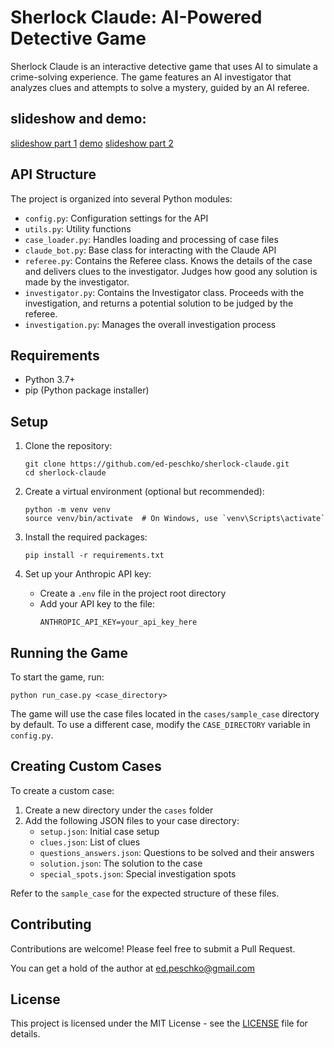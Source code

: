 # Sherlock Claude: AI-Powered Detective Game

Sherlock Claude is an interactive detective game that uses AI to simulate a crime-solving experience. The game features an AI investigator that analyzes clues and attempts to solve a mystery, guided by an AI referee.

## slideshow and demo:

[slideshow part 1](docs/presentation/slideshow.mp4)
[demo](docs/presentation/slideshow2.mp4)
[slideshow part 2](docs/presentation/slideshow3.mp4)

## API Structure 

The project is organized into several Python modules:

- `config.py`:        Configuration settings for the API
- `utils.py`:         Utility functions
- `case_loader.py`:   Handles loading and processing of case files
- `claude_bot.py`:    Base class for interacting with the Claude API
- `referee.py`:       Contains the Referee class. Knows the details of the case and delivers clues to the investigator. Judges how good any solution is made by the investigator.
- `investigator.py`:  Contains the Investigator class. Proceeds with the investigation, and returns a potential solution to be judged by the referee.
- `investigation.py`: Manages the overall investigation process

## Requirements

- Python 3.7+
- pip (Python package installer)

## Setup

1. Clone the repository:
   ```
   git clone https://github.com/ed-peschko/sherlock-claude.git
   cd sherlock-claude
   ```

2. Create a virtual environment (optional but recommended):
   ```
   python -m venv venv
   source venv/bin/activate  # On Windows, use `venv\Scripts\activate`
   ```

3. Install the required packages:
   ```
   pip install -r requirements.txt
   ```

4. Set up your Anthropic API key:
   - Create a `.env` file in the project root directory
   - Add your API key to the file:
     ```
     ANTHROPIC_API_KEY=your_api_key_here
     ```

## Running the Game

To start the game, run:

```
python run_case.py <case_directory>
```

The game will use the case files located in the `cases/sample_case` directory by default. To use a different case, modify the `CASE_DIRECTORY` variable in `config.py`.

## Creating Custom Cases

To create a custom case:

1. Create a new directory under the `cases` folder
2. Add the following JSON files to your case directory:
   - `setup.json`: Initial case setup
   - `clues.json`: List of clues
   - `questions_answers.json`: Questions to be solved and their answers
   - `solution.json`: The solution to the case
   - `special_spots.json`: Special investigation spots

Refer to the `sample_case` for the expected structure of these files.

## Contributing

Contributions are welcome! Please feel free to submit a Pull Request.

You can get a hold of the author at ed.peschko@gmail.com

## License

This project is licensed under the MIT License - see the [LICENSE](LICENSE) file for details.

